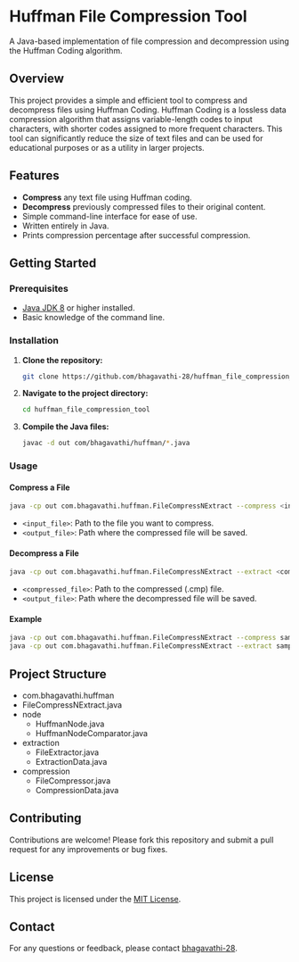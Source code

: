 # Huffman File Compression Tool

A Java-based implementation of file compression and decompression using the Huffman Coding algorithm.

## Overview

This project provides a simple and efficient tool to compress and decompress files using Huffman Coding. Huffman Coding is a lossless data compression algorithm that assigns variable-length codes to input characters, with shorter codes assigned to more frequent characters. This tool can significantly reduce the size of text files and can be used for educational purposes or as a utility in larger projects.

## Features

- **Compress** any text file using Huffman coding.
- **Decompress** previously compressed files to their original content.
- Simple command-line interface for ease of use.
- Written entirely in Java.
- Prints compression percentage after successful compression.

## Getting Started

### Prerequisites

- [Java JDK 8](https://www.oracle.com/java/technologies/javase/javase-jdk8-downloads.html) or higher installed.
- Basic knowledge of the command line.

### Installation

1. **Clone the repository:**
   ```sh
   git clone https://github.com/bhagavathi-28/huffman_file_compression_tool.git
   ```
2. **Navigate to the project directory:**
   ```sh
   cd huffman_file_compression_tool
   ```
3. **Compile the Java files:**
   ```sh
   javac -d out com/bhagavathi/huffman/*.java
   ```

### Usage

#### Compress a File

```sh
java -cp out com.bhagavathi.huffman.FileCompressNExtract --compress <input_file> <output_file>
```

- `<input_file>`: Path to the file you want to compress.
- `<output_file>`: Path where the compressed file will be saved.

#### Decompress a File

```sh
java -cp out com.bhagavathi.huffman.FileCompressNExtract --extract <compressed_file> <output_file>
```

- `<compressed_file>`: Path to the compressed (.cmp) file.
- `<output_file>`: Path where the decompressed file will be saved.

#### Example

```sh
java -cp out com.bhagavathi.huffman.FileCompressNExtract --compress sample.txt sample.cmp
java -cp out com.bhagavathi.huffman.FileCompressNExtract --extract sample.cmp decompressed_sample.txt
```

## Project Structure

- com.bhagavathi.huffman
 - FileCompressNExtract.java
 - node
    - HuffmanNode.java
    - HuffmanNodeComparator.java
 - extraction
    - FileExtractor.java
    - ExtractionData.java
 - compression
    - FileCompressor.java
    - CompressionData.java

## Contributing

Contributions are welcome! Please fork this repository and submit a pull request for any improvements or bug fixes.

## License

This project is licensed under the [MIT License](LICENSE).

## Contact

For any questions or feedback, please contact [bhagavathi-28](https://github.com/bhagavathi-28).
